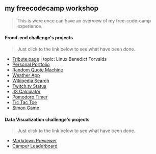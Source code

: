 ## my freecodecamp workshop
>This is were once can have an overview of my free-code-camp experience.

#### Frond-end challenge's projects
>Just click to the link below to see what have been done.

 - [Tribute page](http://codepen.io/tnga/full/pybdeQ/) | topic: Linux Benedict Torvalds
 - [Personal Portfolio](http://codepen.io/tnga/full/QNKMdR/)
 - [Random Quote Machine](http://codepen.io/tnga/full/jqwqvR/)
 - [Weather App](http://codepen.io/tnga/full/NNvwzZ/)
 - [Wikipedia Search](http://codepen.io/tnga/full/YqrzQE/)
 - [Twitch.tv Status](http://codepen.io/tnga/full/wGrQNN)
 - [JS Calculator](https://codepen.io/tnga/full/PNOrRE)
 - [Pomodoro Timer](http://codepen.io/tnga/full/MyrNXw)
 - [Tic Tac Toe](http://codepen.io/tnga/full/MyQzpV)
 - [Simon Game](http://codepen.io/tnga/full/LNddLa)
 
#### Data Visualization challenge's projects
>Just click to the link below to see what have been done.

 - [Markdown Previewer](http://codepen.io/tnga/full/LNmeaR)
 - [Camper Leaderboard](http://codepen.io/tnga/full/XdYrpm)
